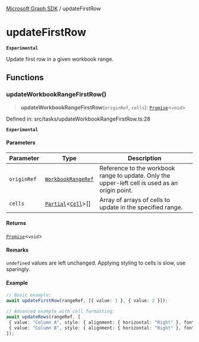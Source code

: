 [Microsoft Graph SDK](README.md) / updateFirstRow

# updateFirstRow

**`Experimental`**

Update first row in a given workbook range.

## Functions

### updateWorkbookRangeFirstRow()

> **updateWorkbookRangeFirstRow**(`originRef`, `cells`): [`Promise`](https://developer.mozilla.org/docs/Web/JavaScript/Reference/Global_Objects/Promise)\<`void`\>

Defined in: src/tasks/updateWorkbookRangeFirstRow.ts:28

**`Experimental`**

#### Parameters

| Parameter | Type | Description |
| ------ | ------ | ------ |
| `originRef` | [`WorkbookRangeRef`](WorkbookRange-1.md#workbookrangeref) | Reference to the workbook range to update. Only the upper-left cell is used as an origin point. |
| `cells` | [`Partial`](https://www.typescriptlang.org/docs/handbook/utility-types.html#partialtype)\<[`Cell`](Cell.md#cell)\>[] | Array of arrays of cells to update in the specified range. |

#### Returns

[`Promise`](https://developer.mozilla.org/docs/Web/JavaScript/Reference/Global_Objects/Promise)\<`void`\>

#### Remarks

`undefined` values are left unchanged. Applying styling to cells is slow, use sparingly.

#### Example

```ts
// Basic example:
await updateFirstRow(rangeRef, [{ value: 1 }, { value: 2 }]);

// Advanced example with cell formatting:
await updateRows(rangeRef, [
 { value: "Column A", style: { alignment: { horizontal: "Right" }, font: { bold: true } } },
 { value: "Column B", style: { alignment: { horizontal: "Right" }, font: { bold: true } } }
]);
```
